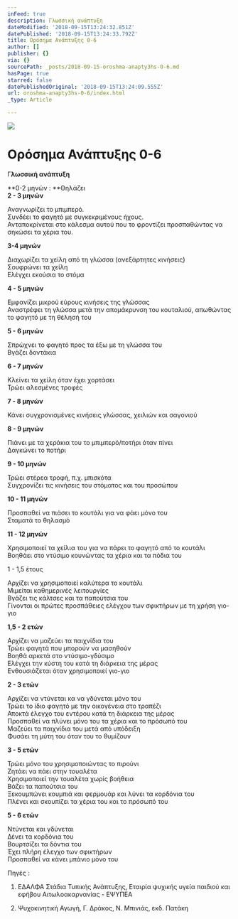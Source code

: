```yaml
---
inFeed: true
description: Γλωσσική ανάπτυξη
dateModified: '2018-09-15T13:24:32.851Z'
datePublished: '2018-09-15T13:24:33.792Z'
title: Ορόσημα Ανάπτυξης 0-6
author: []
publisher: {}
via: {}
sourcePath: _posts/2018-09-15-oroshma-anapty3hs-0-6.md
hasPage: true
starred: false
datePublishedOriginal: '2018-09-15T13:24:09.555Z'
url: oroshma-anapty3hs-0-6/index.html
_type: Article

---
```

![](https://the-grid-user-content.s3-us-west-2.amazonaws.com/84d12ad2-33f9-47f3-9469-0365eb734470.jpg)

# Ορόσημα Ανάπτυξης 0-6

Γ**λωσσική ανάπτυξη**

**0-2 μηνών : **Θηλάζει  
**2 - 3 μηνών**

Αναγνωρίζει το μπιμπερό.  
Συνδέει το φαγητό με συγκεκριμένους ήχους.  
Ανταποκρίνεται στο κάλεσμα αυτού που το φροντίζει προσπαθώντας να σηκώσει τα χέρια του.

**3-4 μηνών**

Διαχωρίζει τα χείλη από τη γλώσσα (ανεξάρτητες κινήσεις)  
Σουφρώνει τα χείλη  
Ελέγχει εκούσια το στόμα

**4 - 5 μηνών**

Εμφανίζει μικρού εύρους κινήσεις της γλώσσας  
Αναστρέφει τη γλώσσα μετά την απομάκρυνση του κουταλιού, απωθώντας το φαγητό με τη θέλησή του

**5 - 6 μηνών**

Σπρώχνει το φαγητό προς τα έξω με τη γλώσσα του  
Βγάζει δοντάκια

**6 - 7 μηνών**

Κλείνει τα χείλη όταν έχει χορτάσει  
Τρώει αλεσμένες τροφές

**7 - 8 μηνών**

Κάνει συγχρονισμένες κινήσεις γλώσσας, χειλιών και σαγονιού

**8 - 9 μηνών**

Πιάνει με τα χεράκια του το μπιμπερό/ποτήρι όταν πίνει  
Δαγκώνει το ποτήρι

**9 - 10 μηνών**

Τρώει στέρεα τροφή, π.χ. μπισκότα  
Συγχρονίζει τις κινήσεις του στόματος και του προσώπου

**10 - 11 μηνών**

Προσπαθεί να πιάσει το κουτάλι για να φάει μόνο του  
Σταματά το θηλασμό

**11 - 12 μηνών**

Χρησιμοποιεί τα χείλια του για να πάρει το φαγητό από το κουτάλι  
Βοηθάει στο ντύσιμο κουνώντας τα χέρια και τα πόδια του

1 - 1,5 έτους

Αρχίζει να χρησιμοποιεί καλύτερα το κουτάλι  
Μιμείται καθημερινές λειτουργίες  
Βγάζει τις κάλτσες και τα παπούτσια του  
Γίνονται οι πρώτες προσπάθειες ελέγχου των σφικτήρων με τη χρήση γιο-γιο

**1,5 - 2 ετών**

Αρχίζει να μαζεύει τα παιχνίδια του  
Τρώει φαγητά που μπορούν να μασηθούν  
Βοηθά αρκετά στο ντύσιμο-γδύσιμο   
Ελέγχει την κύστη του κατά τη διάρκεια της μέρας  
Ενθουσιάζεται όταν χρησιμοποιεί γιο-γιο

**2 - 3 ετών**

Αρχίζει να ντύνεται κα να γδύνεται μόνο του  
Τρώει το ίδιο φαγητό με την οικογένεια στο τραπέζι  
Αποκτά έλεγχο του εντέρου κατά τη διάρκεια της μέρας  
Προσπαθεί να πλύνει μόνο του τα χέρια και το πρόσωπό του  
Μαζεύει τα παιχνίδια του μετά από υπόδειξη  
Φυσάει τη μύτη του όταν του το θυμίζουν

**3 - 5 ετών**

Τρώει μόνο του χρησιμοποιώντας το πιρούνι  
Ζητάει να πάει στην τουαλέτα  
Χρησιμοποιεί την τουαλέτα χωρίς βοήθεια  
Βάζει τα παπούτσια του  
Ξεκουμπώνει κουμπιά και φερμουάρ και λύνει τα κορδόνια του  
Πλένει και σκουπίζει τα χέρια του και το πρόσωπό του

**5 - 6 ετών**

Ντύνεται και γδύνεται  
Δένει τα κορδόνια του  
Βουρτσίζει τα δόντια του  
Έχει πλήρη έλεγχο των σφικτήρων  
Προσπαθεί να κάνει μπάνιο μόνο του

Πηγές :

1) ΕΔΑΛΦΑ Στάδια Τυπικής Ανάπτυξης, Εταιρία ψυχικής υγεία παιδιού και εφήβου Αιτωλοακαρνανίας - ΕΨΥΠΕΑ

2) Ψυχοκινητική Αγωγή, Γ. Δράκος, Ν. Μπινιάς, εκδ. Πατάκη
